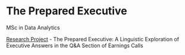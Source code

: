 # The Prepared Executive

MSc in Data Analytics

[Research Project](./research-project#research-area) - The Prepared Executive: A Linguistic Exploration of Executive Answers in the Q&A Section of Earnings Calls
